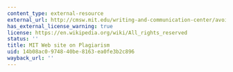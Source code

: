 ```yaml
---
content_type: external-resource
external_url: http://cmsw.mit.edu/writing-and-communication-center/avoiding-plagiarism/
has_external_license_warning: true
license: https://en.wikipedia.org/wiki/All_rights_reserved
status: ''
title: MIT Web site on Plagiarism
uid: 14b08ac0-9748-40be-8163-ea0fe3b2c896
wayback_url: ''
---
```

